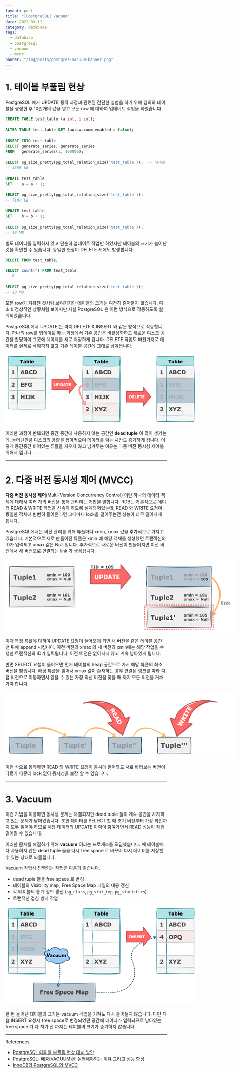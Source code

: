 ```yaml
---
layout: post
title: "[PostgreSQL] Vacuum"
date: 2022-03-12
category: database
tags:
  - database
  - postgresql
  - vacuum
  - mvcc
banner: "/img/posts/postgres-vacuum-banner.png"
---
```


# 1. 테이블 부풀림 현상

PostgreSQL 에서 UPDATE 동작 과정과 관련된 간단한 실험을 하기 위해 임의의 테이블을 생성한 후 10만개의 값을 넣고 모든 row 에 대하여 업데이트 작업을 하였습니다.

```sql
CREATE TABLE test_table (a int, b int);

ALTER TABLE test_table SET (autovacuum_enabled = false);

INSERT INTO test_table
SELECT generate_series, generate_series
FROM   generate_series(1, 100000);

SELECT pg_size_pretty(pg_total_relation_size('test_table'));  -- 테이블 사이즈 체크
-- 3568 kB

UPDATE test_table
SET    a = a + 1;

SELECT pg_size_pretty(pg_total_relation_size('test_table'));
-- 7104 kB

UPDATE test_table
SET    b = b + 1;

SELECT pg_size_pretty(pg_total_relation_size('test_table'));
-- 10 MB
```

별도 데이터를 입력하지 않고 단순히 업데이트 작업만 하였지만 테이블의 크기가 늘어난 것을 확인할 수 있습니다.
동일한 현상이 DELETE 시에도 발생합니다. 

~~~sql
DELETE FROM test_table;

SELECT count(*) FROM test_table
-- 0

SELECT pg_size_pretty(pg_total_relation_size('test_table'));
-- 10 MB
~~~
모든 row가 지워진 것처럼 보여지지만 테이블의 크기는 여전히 줄어들지 않습니다.
다소 비정상적인 상황처럼 보이지만 사실 PostgreSQL 은 이런 방식으로 작동하도록 설계되었습니다.

PostgreSQL에서 UPDATE 는 마치 DELETE & INSERT 와 같은 방식으로 작동합니다.
하나의 row를 업데이트 하는 과정에서 기존 공간은 비활성화하고 새로운 디스크 공간을 할당하여 그곳에 데이터를 새로 저장하게 됩니다.
DELETE 작업도 마찬가지로 데이터를 실제로 삭제하지 않고 기존 테이블 공간에 그대로 남겨둡니다.

<img src="/img/posts/postgres-vacuum-table.png" style="max-width:600px"/>

이러한 과정이 반복되면 중간 중간에 사용하지 않는 공간인 **dead tuple** 이 많이 생기는데, 늘어난만큼 디스크의 용량을 잡아먹으며 데이터를 읽는 시간도 증가하게 됩니다.
이렇게 중간중간 비어있는 튜플을 지우지 않고 남겨두는 이유는 다중 버전 동시성 제어를 위해서 입니다. 

---

# 2. 다중 버전 동시성 제어 (MVCC)

**다중 버전 동시성 제어**(Multi-Version Concurrency Control) 이란 하나의 데이터 객체에 대해서 여러 개의 버전을 통해 관리하는 기법을 말합니다.
RDB는 기본적으로 데이터 READ & WRITE 작업을 신속히 하도록 설계되어있는데, READ 와 WRITE 요청이 동일한 객체에 빈번히 들어온다면 그때마다 lock을 걸어주는건 성능이 너무 떨어지게 됩니다.

PostgreSQL에서는 버전 관리를 위해 튜플마다 xmin, xmax 값을 추가적으로 가지고 있습니다.
기본적으로 새로 만들어진 튜플은 xmin 에 해당 객체를 생성했던 트랜잭션의 ID가 입력되고 xmax 값은 Null 입니다.
추가적으로 새로운 버전이 만들어지면 이전 버전에서 새 버전으로 연결되는 link 가 생성됩니다.

<img src="/img/posts/postgres-vacuum-mvcc.png" style="max-width:720px"/>

이때 특정 튜플에 대하여 UPDATE 요청이 들어오게 되면 새 버전을 같은 테이블 공간 맨 뒤에 append 시킵니다.
이전 버전의 xmax 와 새 버전의 xmin에는 해당 작업을 수행한 트랜잭션의 ID가 입력됩니다.
이전 버전은 없어지지 않고 계속 남아있게 됩니다. 

반면 SELECT 요청이 들어오면 먼저 테이블의 heap 공간으로 가서 해당 튜플의 최소 버전을 찾습니다.
해당 튜플을 읽어서 xmax 값이 존재하는 경우 연결된 링크를 따라 다음 버전으로 이동하면서 읽을 수 있는 가장 최신 버전을 찾을 때 까지 모든 버전을 거쳐가야 합니다.

<img src="/img/posts/postgres-vacuum-concurrency.png" style="max-width:720px"/>

이런 식으로 동작하면 READ 와 WRITE 요청이 동시에 들어와도 서로 바라보는 버전이 다르기 때문데 lock 없이 동시성을 보장 할 수 있습니다.

---

# 3. Vacuum

이런 기법을 이용하면 동시성 문제는 해결되지만 dead tuple 들이 계속 공간을 차지하고 있는 문제가 남아있습니다.
또한 데이터를 SELECT 할 때 초기 버전부터 가장 최신까지 모두 읽어야 하므로 해당 데이터의 UPDATE 이력이 쌓여가면서 READ 성능이 점점 떨어질 수 있습니다.

이러한 문제를 해결하기 위해 **vacuum** 이라는 프로세스를 도입했습니다.
매 테이블마다 사용하지 않는 dead tuple 들을 다시 free space 로 바꾸어 다시 데이터를 저장할 수 있는 상태로 되돌립니다. 


Vacuum 작업시 진행되는 작업은 다음과 같습니다.

- dead tuple 들을 free space 로 변경
- 테이블의 Visibility map, Free Space Map 파일의 내용 갱신
- 각 테이블의 통계 정보 갱신 (`pg_class`, `pg_stat_tmp`, `pg_statistics`)
- 트랜잭션 겹침 방지 작업

<img src="/img/posts/postgres-vacuum-freespace.png" style="max-width:600px"/>

한 번 늘어난 테이블의 크기는 vacuum 작업을 거쳐도 다시 줄어들지 않습니다.
다만 다음 INSERT 요청시 free space로 변경되었던 공간에 데이터가 입력되므로 남아있는 free space 가 다 차기 전 까지는 테이블의 크기가 증가하지 않습니다.

---

References

- [PostgreSQL 테이블 부풀림 현상 대처 방안](https://postgresql.kr/blog/postgresql_table_bloating.html)
- [PostgreSQL: 베큠(VACUUM)을 실행해야되는 이유 그리고 성능 향상](https://blog.gaerae.com/2015/09/postgresql-vacuum-fsm.html)
- [InnoDB와 PostgreSQL의 MVCC](https://medium.com/myinterest/innodb%EC%99%80-postgresql%EC%9D%98-mvcc-4471b721cb31)
